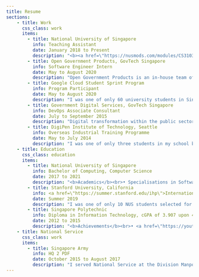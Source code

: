 ```yaml
---
title: Resume
sections:
    - title: Work
      css_class: work
      items:
        - title: National University of Singapore
          info: Teaching Assistant
          date: January 2018 to Present
          description: "<b><a href=\"https://nusmods.com/modules/CS3103/computer-networks-practice\">CS3103: Computer Networks Practice</a></b> • August to Present<br>Conducting weekly 2-hour labs for 16 students, covering commonly-used network concepts such as SDN and IPSec-VPN, and newer IoT protocols such as MQTT and CoAP.<br><br><b><a href=\"https://nusmods.com/modules/CS1010/programming-methodology\">CS1010: Programming Methodology</a></b> • August to December 2018<br>Conducted weekly 2-hour tutorials for 14 students, covering fundamental programming concepts, C and Vim.<br><br><b><a href=\"https://nusmods.com/modules/CS2030/programming-methodology-ii\">CS2030: Programming Methodology II</a></b> • January to May 2018<br>Prepared lab materials for over 200 students, covering Object-Oriented Programming (OOP) and Functional Programming paradigms in Java."
        - title: Open Government Products, GovTech Singapore
          info: Software Engineer Intern
          date: May to August 2020
          description: "Open Government Products is an in-house team of engineers, designers, and product managers who build technology for the public good.<br><br>I worked on Vault.gov.sg, a Whole-of-Government data discovery and sharing platform. I worked as a Full-Stack Software Engineer (Backend: MySQL, NodeJS-ExpressJS; Frontend: ReactJS-NextJS) and Cloud Engineer (AWS EB, RDS, S3)."
        - title: Google Cloud Student Sprint Program
          info: Program Participant
          date: May to August 2020
          description: "I was one of only 60 university students in Singapore chosen for this intensive 10-week Google Cloud summer experience. Under the guidance of a Google mentor, I learned how to deploy and monitor enterprise solutions on the Google Cloud Platform.<br><br>I got certified as a <a href=\"https://cloud.google.com/certification/cloud-engineer\">Google Cloud Certified Associate Cloud Engineer</a> as part of this program."
        - title: Government Digital Services, GovTech Singapore
          info: DevOps Associate Consultant
          date: July to September 2015
          description: "Digital transformation within the public sector is at the heart of what GovTech does.<br><br>I worked as a Cloud System Administrator under the DevOps team at the Government Digital Services division."
        - title: DigiPen Institute of Technology, Seattle
          info: Overseas Industrial Training Programme
          date: May to July 2014
          description: "I was one of only three students in my school batch selected for this programme. I worked in a team of 4 on a 2D puzzle game using DigiPen's proprietary Zero engine."
    - title: Education
      css_class: education
      items:
        - title: National University of Singapore
          info: Bachelor of Computing, Computer Science
          date: 2017 to 2021
          description: "<b>Academics</b><br>• Specialisations in Software Engineering and Networking<br>• <a href=\"http://rc4.nus.edu.sg/\">Residential College 4 Systems Dynamics programme</a><br><br><b>Achievements</b><br>• NUS Students' Sports Club's Colours Award for Outstanding Contributions 2019<br>• NUS School of Computing's Orbital 2018 Honorable Mention Award (Top 11 of 211 teams)<br>• <a href=\"http://bit.ly/2hSzWbv\">IMDA SG: Digital Scholarship (Bond-free)</a><br><br><b>Certifications &amp; Courses</b><br>• <a href=\"https://www.youracclaim.com/badges/681b95e4-178e-4d95-af41-dcdc6dbb9442/public_url\">AWS Certified Cloud Practitioner (2020)</a><br>• <a href=\"https://www.credential.net/a3645798-b27d-401a-a412-7f1c94ba7e6a\">Google Cloud Certified Associate Cloud Engineer (2020)</a><br>• <a href=\"https://www.udemy.com/certificate/UC-e3c08245-a935-45b7-91da-6cc690f3dd30/?utm_source=sendgrid.com&utm_medium=email&utm_campaign=email\">Node with React: Fullstack Web Development (2020)</a><br>• <a href=\"https://courses.edx.org/certificates/e9c965d9096b4eb6b9db7e331dce8cf2\">HarvardX PH125.1x: Data Science: R Basics (2018)</a> <br><br><b>Activities</b><br>• <a href=\"https://dscnustech.github.io/\">Deputy Head of Tech of NUS Google Developer Student Club</a>: Lead a team of 8 tech associates in organising 2 Web Development and 4 Data Analytics workshops; co-organised and emceed for the first-ever Hack For Good 2020 in which 28 teams participated.<br>• <a href=\"https://www.facebook.com/nussc\">President of NUS Skating Club</a>: Organised two introductory skating courses in which I led 20 instructors in teaching over 50 participants for each run; organised Skate Challenge 2019 in which over 60 university, polytechnic, ITE and primary school students participated."
        - title: Stanford University, California
          info: <a href=\"https://summer.stanford.edu/ihp\">International Honors Program</a>
          date: Summer 2019
          description: "I was one of only 10 NUS students selected for this prestigious summer programme.<br><br><b>Courses</b><br>• CME 106: Introduction to Probability and Statistics for Engineers<br>• CS 161: Design and Analysis of Algorithms"
        - title: Singapore Polytechnic
          info: Diploma in Information Technology, cGPA of 3.907 upon 4.0
          date: 2012 to 2015
          description: "<b>Achievements</b><br>• <a href=\"https://youtu.be/zxQKmwpGDag?t=80\">Featured in Graduates of 2015 video</a><br> • 2nd place for <a href=\"http://www.isobarcreate.com/\">Isobar Create32 Hackathon SG</a><br>• Diploma with Merit and Accenture Technology Prize<br>• <a href=\"http://bit.ly/2hSzWbv\">IMDA SG: Digital Scholarship (Bond-free)</a><br><br><b>Certifications</b><br>• <a href=\"https://www.youracclaim.com/badges/71496e7f-e632-442b-b8c9-42b7b7281b95/linked_in_profile\">Oracle Certified Associate, Java SE 7 Programmer (2014)</a><br>• <a href=\"https://www.youracclaim.com/badges/d587a4e6-72a6-4000-83bf-551596f667a8/linked_in_profile\">Adobe Certified Associate in Visual Communication Using Adobe Photoshop CS6 (2013)</a><br><br><b>Activities</b><br>• Microsoft Student Partner: Conducted a Windows 8 app development workshop<br>• SP Guitarists Club Classical Ensemble Exco: Assisted the Conductor as a Sectional Leader"
    - title: National Service
      css_class: work
      items:
        - title: Singapore Army
          info: HQ 2 PDF
          date: October 2015 to August 2017
          description: "I served National Service at the Division Manpower Branch of Headquarters 2nd People's Defence Force Division (HQ 2 PDF).<br><br><b>Achievements</b><br>• Outstanding grade for conduct and performance with testimonial<br>• Best Soldier of the Month (Dec 2016) awarded by Division Commander (Brigadier General)<br><br><b>Notable Projects</b><br>• Managed invitation and registration for the SAF Family Concert 2016 at Esplanade<br>• Developed an integrated Excel VBA ticketing and seating plan system<br>• Organised the HQ National Education Tour 2016"
---
```


